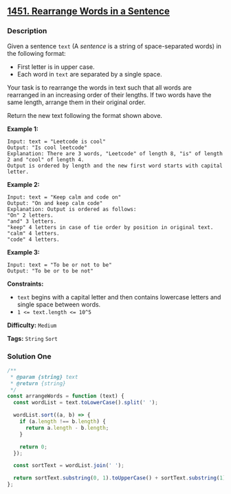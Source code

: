 ## [1451. Rearrange Words in a Sentence](https://leetcode.com/problems/rearrange-words-in-a-sentence/)

### Description

Given a sentence `text` (A _sentence_ is a string of space-separated words) in the following format:

- First letter is in upper case.
- Each word in `text` are separated by a single space.

Your task is to rearrange the words in text such that all words are rearranged in an increasing order of their lengths. If two words have the same length, arrange them in their original order.

Return the new text following the format shown above.

**Example 1:**

```
Input: text = "Leetcode is cool"
Output: "Is cool leetcode"
Explanation: There are 3 words, "Leetcode" of length 8, "is" of length 2 and "cool" of length 4.
Output is ordered by length and the new first word starts with capital letter.
```

**Example 2:**

```
Input: text = "Keep calm and code on"
Output: "On and keep calm code"
Explanation: Output is ordered as follows:
"On" 2 letters.
"and" 3 letters.
"keep" 4 letters in case of tie order by position in original text.
"calm" 4 letters.
"code" 4 letters.
```

**Example 3:**

```
Input: text = "To be or not to be"
Output: "To be or to be not"
```

**Constraints:**

- `text` begins with a capital letter and then contains lowercase letters and single space between words.
- `1 <= text.length <= 10^5`

**Difficulty:** `Medium`

**Tags:** `String` `Sort`

### Solution One

```javascript
/**
 * @param {string} text
 * @return {string}
 */
const arrangeWords = function (text) {
  const wordList = text.toLowerCase().split(' ');

  wordList.sort((a, b) => {
    if (a.length !== b.length) {
      return a.length - b.length;
    }

    return 0;
  });

  const sortText = wordList.join(' ');

  return sortText.substring(0, 1).toUpperCase() + sortText.substring(1);
};
```
